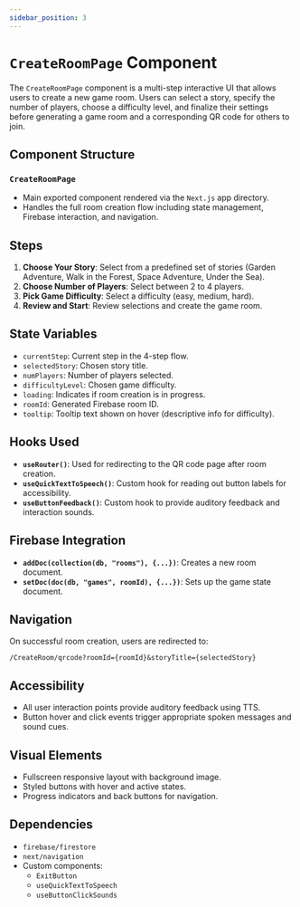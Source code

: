 ```yaml
---
sidebar_position: 3
---
```


# `CreateRoomPage` Component
The `CreateRoomPage` component is a multi-step interactive UI that allows users to create a new game room. Users can select a story, specify the number of players, choose a difficulty level, and finalize their settings before generating a game room and a corresponding QR code for others to join.

## Component Structure

### `CreateRoomPage`
- Main exported component rendered via the `Next.js` app directory.
- Handles the full room creation flow including state management, Firebase interaction, and navigation.

## Steps

1. **Choose Your Story**: Select from a predefined set of stories (Garden Adventure, Walk in the Forest, Space Adventure, Under the Sea).
2. **Choose Number of Players**: Select between 2 to 4 players.
3. **Pick Game Difficulty**: Select a difficulty (easy, medium, hard).
4. **Review and Start**: Review selections and create the game room.

## State Variables

- `currentStep`: Current step in the 4-step flow.
- `selectedStory`: Chosen story title.
- `numPlayers`: Number of players selected.
- `difficultyLevel`: Chosen game difficulty.
- `loading`: Indicates if room creation is in progress.
- `roomId`: Generated Firebase room ID.
- `tooltip`: Tooltip text shown on hover (descriptive info for difficulty).

## Hooks Used

- **`useRouter()`**: Used for redirecting to the QR code page after room creation.
- **`useQuickTextToSpeech()`**: Custom hook for reading out button labels for accessibility.
- **`useButtonFeedback()`**: Custom hook to provide auditory feedback and interaction sounds.

## Firebase Integration

- **`addDoc(collection(db, "rooms"), {...})`**: Creates a new room document.
- **`setDoc(doc(db, "games", roomId), {...})`**: Sets up the game state document.

## Navigation

On successful room creation, users are redirected to:

```
/CreateRoom/qrcode?roomId={roomId}&storyTitle={selectedStory}
```

## Accessibility

- All user interaction points provide auditory feedback using TTS.
- Button hover and click events trigger appropriate spoken messages and sound cues.

## Visual Elements

- Fullscreen responsive layout with background image.
- Styled buttons with hover and active states.
- Progress indicators and back buttons for navigation.

## Dependencies

- `firebase/firestore`
- `next/navigation`
- Custom components:
    - `ExitButton`
    - `useQuickTextToSpeech`
    - `useButtonClickSounds`

